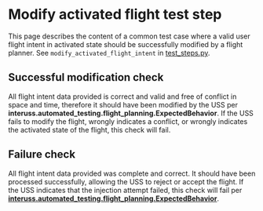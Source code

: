 # Modify activated flight test step

This page describes the content of a common test case where a valid user flight intent in activated state should be
successfully modified by a flight planner.  See `modify_activated_flight_intent` in [test_steps.py](test_steps.py).

## Successful modification check

All flight intent data provided is correct and valid and free of conflict in space and time, therefore it should have
been modified by the USS per **interuss.automated_testing.flight_planning.ExpectedBehavior**.
If the USS fails to modify the flight, wrongly indicates a conflict, or wrongly indicates the activated state of the
flight, this check will fail.

## Failure check

All flight intent data provided was complete and correct. It should have been processed successfully, allowing the USS
to reject or accept the flight. If the USS indicates that the injection attempt failed, this check will fail per
**[interuss.automated_testing.flight_planning.ExpectedBehavior](../../requirements/interuss/automated_testing/flight_planning.md)**.
